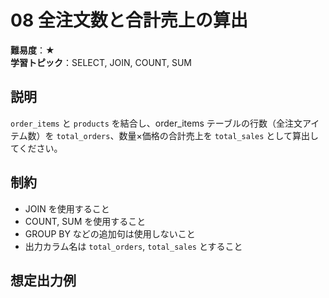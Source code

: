 # 08 全注文数と合計売上の算出

**難易度**：★  
**学習トピック**：SELECT, JOIN, COUNT, SUM

## 説明
`order_items` と `products` を結合し、order_items テーブルの行数（全注文アイテム数）を `total_orders`、数量×価格の合計売上を `total_sales` として算出してください。

## 制約
* JOIN を使用すること
* COUNT, SUM を使用すること
* GROUP BY などの追加句は使用しないこと
* 出力カラム名は `total_orders`, `total_sales` とすること

## 想定出力例

